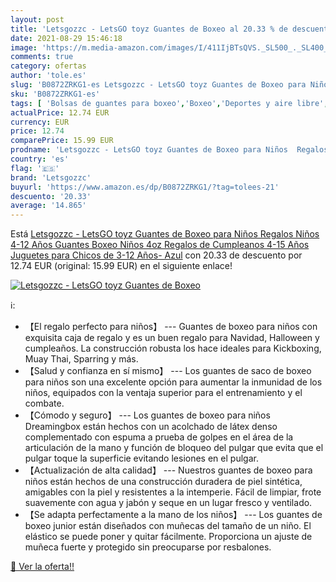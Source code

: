 ```yaml
---
layout: post
title: 'Letsgozzc - LetsGO toyz Guantes de Boxeo al 20.33 % de descuento'
date: 2021-08-29 15:46:18
image: 'https://m.media-amazon.com/images/I/411IjBTsQVS._SL500_._SL400_.jpg'
comments: true
category: ofertas
author: 'tole.es'
slug: 'B0872ZRKG1-es Letsgozzc - LetsGO toyz Guantes de Boxeo para Niños...'
sku: 'B0872ZRKG1-es'
tags: [ 'Bolsas de guantes para boxeo','Boxeo','Deportes y aire libre','Guantes de boxeo','Ropa y equipo para deportes','juguetes','letsgozzc', ]
actualPrice: 12.74 EUR
currency: EUR
price: 12.74
comparePrice: 15.99 EUR
prodname: 'Letsgozzc - LetsGO toyz Guantes de Boxeo para Niños  Regalos Niños 4-12 Años Guantes Boxeo Niños 4oz Regalos de Cumpleanos 4-15 Años Juguetes para Chicos de 3-12 Años- Azul'
country: 'es'
flag: '🇪🇸'
brand: 'Letsgozzc'
buyurl: 'https://www.amazon.es/dp/B0872ZRKG1/?tag=tolees-21'
descuento: '20.33'
average: '14.865'
---
```


Está [Letsgozzc - LetsGO toyz Guantes de Boxeo para Niños  Regalos Niños 4-12 Años Guantes Boxeo Niños 4oz Regalos de Cumpleanos 4-15 Años Juguetes para Chicos de 3-12 Años- Azul](https://www.amazon.es/dp/B0872ZRKG1/?tag=tolees-21) con 20.33 de descuento por 12.74 EUR (original: 15.99 EUR) en el siguiente enlace!

[![Letsgozzc - LetsGO toyz Guantes de Boxeo](https://m.media-amazon.com/images/I/411IjBTsQVS._SL500_._SL400_.jpg)](https://www.amazon.es/dp/B0872ZRKG1/?tag=tolees-21)

ℹ️:

- 【El regalo perfecto para niños】 --- Guantes de boxeo para niños con exquisita caja de regalo y es un buen regalo para Navidad, Halloween y cumpleaños. La construcción robusta los hace ideales para Kickboxing, Muay Thai, Sparring y más.
- 【Salud y confianza en sí mismo】 --- Los guantes de saco de boxeo para niños son una excelente opción para aumentar la inmunidad de los niños, equipados con la ventaja superior para el entrenamiento y el combate.
- 【Cómodo y seguro】 --- Los guantes de boxeo para niños Dreamingbox están hechos con un acolchado de látex denso complementado con espuma a prueba de golpes en el área de la articulación de la mano y función de bloqueo del pulgar que evita que el pulgar toque la superficie evitando lesiones en el pulgar.
- 【Actualización de alta calidad】 --- Nuestros guantes de boxeo para niños están hechos de una construcción duradera de piel sintética, amigables con la piel y resistentes a la intemperie. Fácil de limpiar, frote suavemente con agua y jabón y seque en un lugar fresco y ventilado.
- 【Se adapta perfectamente a la mano de los niños】 --- Los guantes de boxeo junior están diseñados con muñecas del tamaño de un niño. El elástico se puede poner y quitar fácilmente. Proporciona un ajuste de muñeca fuerte y protegido sin preocuparse por resbalones.

[🛒 Ver la oferta!!](https://www.amazon.es/dp/B0872ZRKG1/?tag=tolees-21)
